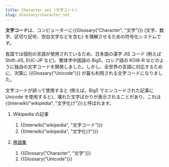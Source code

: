 ```yaml
---
title: Character set (文字コード)
slug: Glossary/character_set
---
```

**文字コード**は、コンピューターに{{Glossary("Character", "文字")}} (文字、数字、区切り記号、空白文字などを含む) を理解させるための符号化システムです。

各国では個別の言語が使用されているため、日本語の漢字 JIS コード (例えば Shift-JIS, EUC-JP など)、繁体字中国語の Big5、ロシア語の KOI8-R などのように独自の文字コードを開発しました。しかし、全世界の言語に対応するために、次第に {{Glossary("Unicode")}} が最も利用される文字コードになりました。

文字コードが誤って使用すると (例えば、Big5 でエンコードされた記事に Unicode を使用すると)、壊れた文字ばかりが表示されることがあり、これは{{Interwiki("wikipedia", "文字化け")}}と呼ばれます。

1. Wikipedia の記事

    1. {{Interwiki("wikipedia", "文字コード")}}
    2. {{Interwiki("wikipedia", "文字化け")}}

2. [用語集](/ja/docs/Glossary)

    1. {{Glossary("Character", "文字")}}
    2. {{Glossary("Unicode")}}
